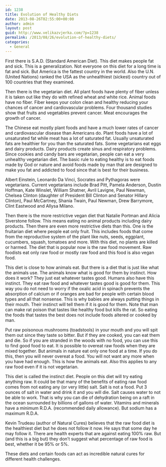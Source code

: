 ```yaml
---
id: 1238
title: Evolution of Healthy Diets
date: 2013-08-26T02:55:00+00:00
author: admin
layout: post
guid: http://www.velikazvjerka.com/?p=1238
permalink: /2013/08/26/evolution-of-healthy-diets/
categories:
  - General
---
```

First there is S.A.D. (Standard American Diet). This diet makes people fat and sick. This is a generalization. Not everyone on this diet for a long time is fat and sick. But America is the fattest country in the world. Also the U.N. (United Nations) ranked the USA as the unhealthiest (sickest) country out of 100 countries that they examined.

Then there is the vegetarian diet. All plant foods have plenty of fiber unless it is taken out like they do with refined wheat and white rice. Animal foods have no fiber. Fiber keeps your colon clean and healthy reducing your chances of cancer and cardiovascular problems. Four thousand studies show that fruits and vegetables prevent cancer. Meat encourages the growth of cancer.

The Chinese eat mostly plant foods and have a much lower rates of cancer and cardiovascular disease than Americans do. Plant foods have a lot of unsaturated fat while meat has a lot of saturated fat. Usually unsaturated fats are healthier for you than the saturated fats. Some vegetarians eat eggs and dairy products. Dairy products create sinus and respiratory problems. Since cookies and candy bars are vegetarian, people can eat a very unhealthy vegetarian diet. The basic rule to eating healthy is to eat foods made by God or nature and avoid foods made by man that are designed to make you fat and addicted to food since that is best for their business.

Albert Einstein, Leonardo Da Vinci, Socrates and Pythagoras were vegetarians. Current vegetarians include Brad Pitt, Pamela Anderson, Dustin Hoffman, Kate Winslet, William Shatner, Avril Lavigne, Paul Newman, Chelsea Clinton (daughter of President Bill Clinton and Senator Hillary Clinton), Paul McCartney, Shania Twain, Paul Newman, Drew Barrymore, Clint Eastwood and Allysa Milano.

Then there is the more restrictive vegan diet that Natalie Portman and Alicia Siverstone follow. This means eating no animal products including dairy products. Then there are even more restrictive diets than this. One is the fruitarian diet where people eat only fruit. This includes foods that come from the reproductive system of the plant like nuts, seeds, eggplant, cucumbers, squash, tomatoes and more. With this diet, no plants are killed or harmed. The diet that is popular now is the raw food movement. Raw foodists eat only raw food or mostly raw food and this food is also vegan food.

This diet is close to how animals eat. But there is a diet that is just like what the animals use. The animals know what is good for them by instinct. How does it work? They just eat whatever tastes good. Humans also have this instinct. They eat raw food and whatever tastes good is good for them. This way you do not need to worry if the oxalic acid in spinach prevents the absorption of calcium or if oranges are bad for people with certain blood types and all that nonsense. This is why babies are always putting things in their mouth. Their instinct will tell them if it is good for them. Note that man can make rat poison that tastes like healthy food but kills the rat. So eating the foods that tastes the best does not include foods altered or cooked by man.

Put raw poisonous mushrooms (toadstools) in your mouth and you will spit them out since they taste so bitter. But if they are cooked, you can eat them and die. So if you are stranded in the woods with no food, you can use this to find good food to eat. It is possible to overeat raw foods when they are mixed together. But animals in nature eat only one food at a time. If you do this, then you will never overeat a food. You will not want any more when you have had enough. This is how the animals eat. Also this applies to any raw food even if it is not vegetarian.

This diet is called the instinct diet. People on this diet will try eating anything raw. It could be that many of the benefits of eating raw food comes from not eating any (or very little) salt. Salt is not a food. Put 3 ounces of salt in water and drink it and you will die. Salt causes water to not be able to work. That is why you can die of dehydration being on a raft in the ocean surrounded by billions of gallons of water. Vitamins and minerals have a minimum R.D.A. (recommended daily allowance). But sodium has a maximum R.D.A.

Kevin Trudeau (author of Natural Cures) believes that the raw food diet is the healthiest diet but he does not follow it now. He says that some day he may follow it. There are health experts that are against eating 100% raw. But (and this is a big but) they don&#8217;t suggest what percentage of raw food is best, whether it be 95% or 5%.

These diets and certain foods can act as incredible natural cures for different health challenges.